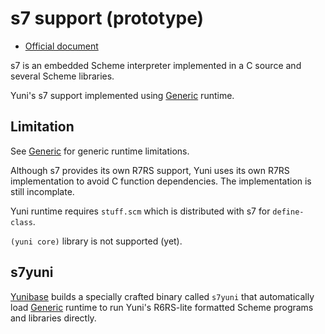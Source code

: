 s7 support (prototype)
======================

* [Official document](https://ccrma.stanford.edu/software/snd/snd/s7.html)

s7 is an embedded Scheme interpreter implemented in a C source and several 
Scheme libraries.

Yuni's s7 support implemented using [Generic][] runtime.

Limitation
----------

See [Generic][] for generic runtime limitations.

Although s7 provides its own R7RS support, Yuni uses its own R7RS implementation
to avoid C function dependencies. The implementation is still incomplate.

Yuni runtime requires `stuff.scm` which is distributed with s7 for
`define-class`.

`(yuni core)` library is not supported (yet).

s7yuni
------

[Yunibase][] builds a specially crafted binary called `s7yuni` that 
automatically load [Generic][] runtime to run Yuni's R6RS-lite formatted 
Scheme programs and libraries directly.

[Generic]: https://github.com/okuoku/yuni/blob/master/doc/PortingNotes/Generic.md
[Yunibase]: https://github.com/okuoku/yunibase/
